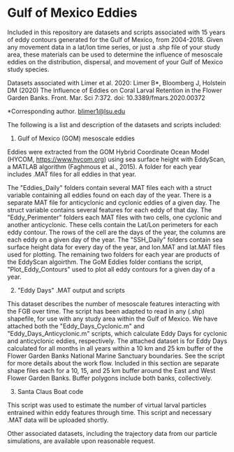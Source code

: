 # Gulf of Mexico Eddies

Included in this repository are datasets and scripts associated with 15 years of eddy contours generated for the Gulf of Mexico, from 2004-2018. Given any movement data in a lat/lon time series, or just a .shp file of your study area, these materials can be used to determine the influence of mesoscale eddies on the distribution, dispersal, and movement of your Gulf of Mexico study species. 

Datasets associated with Limer et al. 2020:
Limer B*, Bloomberg J, Holstein DM (2020) The Influence of Eddies on Coral Larval Retention in the Flower Garden Banks. Front. Mar. Sci 7:372. doi: 10.3389/fmars.2020.00372

*Corresponding author. blimer1@lsu.edu

The following is a list and description of the datasets and scripts included:

1) Gulf of Mexico (GOM) mesoscale eddies

Eddies were extracted from the GOM Hybrid Coordinate Ocean Model (HYCOM, https://www.hycom.org) using sea surface height with EddyScan, a MATLAB algorithm (Faghmous et al., 2015). A folder for each year includes .MAT files for all eddies in that year.

The "Eddies_Daily" folders contain several MAT files each with a struct variable containing all eddies found on each day of the year. There is a separate MAT file for anticyclonic and cyclonic eddies of a given day. The struct variable contains several features for each eddy of that day. The "Eddy_Perimenter" folders each MAT files with two cells, one cyclonic and another anticyclonic. These cells contain the Lat/Lon perimeters for each eddy contour. The rows of the cell are the days of the year, the columns are each eddy on a given day of the year. The "SSH_Daily" folders contain sea surface height data for every day of the year, and lon.MAT and lat.MAT files used for plotting. The remaining two folders for each year are products of the EddyScan algoirthm. The GoM Eddies folder contians the script, "Plot_Eddy_Contours" used to plot all eddy contours for a given day of a year.

2) "Eddy Days" .MAT output and scripts

This dataset describes the number of mesoscale features interacting with the FGB over time. The script has been adapted to read in any (.shp) shapefile, for use with any study area within the Gulf of Mexico. We have attached both the "Eddy_Days_Cyclonic.m" and "Eddy_Days_Anticyclonic.m" scripts, which calculate Eddy Days for cyclonic and anticyclonic eddies, respectively. The attached dataset is for Eddy Days calculated for all months in all years within a 10 km and 25 km buffer of the Flower Garden Banks National Marine Sanctuary boundaries. See the script for more details about the work flow. Included in this section are separate shape files each for a 10, 15, and 25 km buffer around the East and West Flower Garden Banks. Buffer polygons include both banks, collectively.

3) Santa Claus Boat code

This script was used to estimate the number of virtual larval particles entrained within eddy features through time. This script and necessary .MAT data will be uploaded shortly.

Other associated datasets, including the trajectory data from our particle simulations, are available upon reasonable request.
